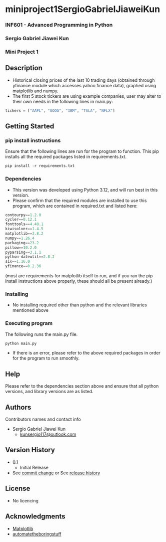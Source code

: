 # miniproject1SergioGabrielJiaweiKun

### INF601 - Advanced Programming in Python
### Sergio Gabriel Jiawei Kun
### Mini Project 1

## Description

* Historical closing prices of the last 10 trading days (obtained through yfinance module which accesses yahoo finance data), graphed using matplotlib and numpy.
* The first 5 stock tickers are using example companies, user may alter to their own needs in the following lines in main.py:
```python
tickers = ["AAPL", "GOOG", "IBM", "TSLA", "NFLX"]
```
## Getting Started
### pip install instructions
Ensure that the following lines are run for the program to function.
This pip installs all the required packages listed in requirements.txt.
```python
pip install -r requirements.txt
```

### Dependencies

* This version was developed using Python 3.12, and will run best in this version.
* Please confirm that the required modules are installed to use this program, which are contained in required.txt
and listed here: 
```python
contourpy==1.2.0
cycler==0.12.1
fonttools==4.48.1
kiwisolver==1.4.5
matplotlib==3.8.2
numpy==1.26.4
packaging==23.2
pillow==10.2.0
pyparsing==3.1.1
python-dateutil==2.8.2
six==1.16.0
yfinance==0.2.36
```
(most are requirements for matplotlib itself to run, and if you ran the pip install instructions above properly, these should all be present already.)

### Installing

* No installing required other than python and the relevant libraries mentioned above

### Executing program
The following runs the main.py file.
```python
python main.py
```
* If there is an error, please refer to the above required packages in order for the program to run smoothly.

## Help

Please refer to the dependencies section above and ensure that all python versions, and library versions are as listed.


## Authors

Contributors names and contact info
* Sergio Gabriel Jiawei Kun
  * kunsergio117@outlook.com

## Version History
* 0.1
    * Initial Release
* See [commit change]() or See [release history]()

## License
* No licencing
## Acknowledgments
* [Matplotlib](https://matplotlib.org/stable/tutorials/pyplot.html)
* [automatetheboringstuff](https://automatetheboringstuff.com/2e/chapter9/)
